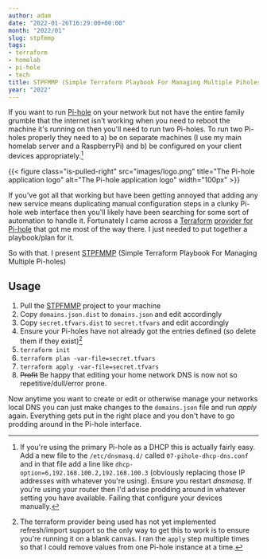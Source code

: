 ```yaml
---
author: adam
date: "2022-01-26T16:29:00+00:00"
month: "2022/01"
slug: stpfmmp
tags:
- terraform
- homelab
- pi-hole
- tech
title: STPFMMP (Simple Terraform Playbook For Managing Multiple Piholes)
year: "2022"
---
```


If you want to run [Pi-hole](https://pi-hole.net/) on your network but not have the entire family grumble that the internet isn't working when you need to reboot the machine it's running on then you'll need to run two Pi-holes. To run two Pi-holes properly they need to a) be on separate machines (I use my main homelab server and a RaspberryPi) and b) be configured on your client devices appropriately.[^1]

{{< figure class="is-pulled-right" src="images/logo.png" title="The Pi-hole application logo" alt="The Pi-hole application logo" width="100px" >}}

If you've got all that working but have been getting annoyed that adding any new service means duplicating manual configuration steps in a clunky Pi-hole web interface then you'll likely have been searching for some sort of automation to handle it. Fortunately I came across a [Terraform](https://www.terraform.io) [provider for Pi-hole](https://registry.terraform.io/providers/ryanwholey/pihole/latest) that got me most of the way there. I just needed to put together a playbook/plan for it. 

So with that. I present [STPFMMP](https://github.com/cooperaj/STPFMMP) (Simple Terraform Playbook For Managing Multiple Pi-holes)

<!--more-->

## Usage

  1. Pull the [STPFMMP](https://github.com/cooperaj/STPFMMP) project to your machine
  1. Copy `domains.json.dist` to `domains.json` and edit accordingly
  1. Copy `secret.tfvars.dist` to `secret.tfvars` and edit accordingly
  1. Ensure your Pi-holes have not already got the entries defined (so delete them if they exist)[^2]
  1. `terraform init`
  1. `terraform plan -var-file=secret.tfvars`
  1. `terraform apply -var-file=secret.tfvars`
  1. ~~Profit~~ Be happy that editing your home network DNS is now not so repetitive/dull/error prone.

Now anytime you want to create or edit or otherwise manage your networks local DNS you can just make changes to the `domains.json` file and run _apply_ again. Everything gets put in the right place and you don't have to go prodding around in the Pi-hole interface.

[^1]: If you're using the primary Pi-hole as a DHCP this is actually fairly easy. Add a new file to the `/etc/dnsmasq.d/` called `07-pihole-dhcp-dns.conf` and in that file add a line like `dhcp-option=6,192.168.100.2,192.168.100.3` (obviously replacing those IP addresses with whatever you're using). Ensure you restart _dnsmasq_. If you're using your router then I'd advise prodding around in whatever setting you have available. Failing that configure your devices manually.

[^2]:  The terraform provider being used has not yet implemented refresh/import support so the only way to get this to work is to ensure you're running it on a blank canvas. I ran the `apply` step multiple times so that I could remove values from one Pi-hole instance at a time.